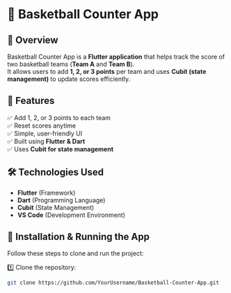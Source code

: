 # 🏀 Basketball Counter App

## 📖 Overview
Basketball Counter App is a **Flutter application** that helps track the score of two basketball teams (**Team A** and **Team B**).  
It allows users to add **1, 2, or 3 points** per team and uses **Cubit (state management)** to update scores efficiently.

## 🎯 Features
✅ Add 1, 2, or 3 points to each team  
✅ Reset scores anytime  
✅ Simple, user-friendly UI  
✅ Built using **Flutter & Dart**  
✅ Uses **Cubit for state management**  

## 🛠️ Technologies Used
- **Flutter** (Framework)
- **Dart** (Programming Language)
- **Cubit** (State Management)
- **VS Code** (Development Environment)

## 🚀 Installation & Running the App
Follow these steps to clone and run the project:

1️⃣ Clone the repository:
   ```bash
   git clone https://github.com/YourUsername/Basketball-Counter-App.git
